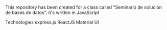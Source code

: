 This repository has been created for a class called "Seminario de solucion de bases de datos".
it's written in JavaScript

Technologies
express.js
ReactJS
Material UI 
